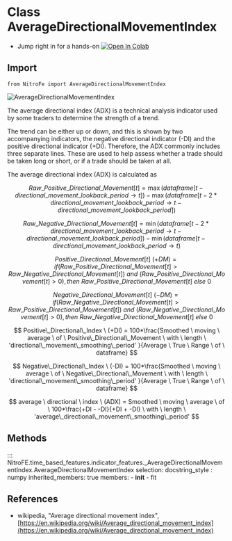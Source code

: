 
# Class AverageDirectionalMovementIndex

* Jump right in for a hands-on [![Open In Colab](https://camo.githubusercontent.com/52feade06f2fecbf006889a904d221e6a730c194/68747470733a2f2f636f6c61622e72657365617263682e676f6f676c652e636f6d2f6173736574732f636f6c61622d62616467652e737667)](https://colab.research.google.com/drive/12vnEIF-QwKJrCHaksQkrkua5-hjlTOdL?usp=sharing)

## Import
`
from NitroFe import AverageDirectionalMovementIndex
`

![AverageDirectionalMovementIndex](https://media.giphy.com/media/grrI4t2AqnVf6YJaUy/giphy.gif)

The average directional index (ADX) is a technical analysis indicator used by some traders to determine the strength of a trend.

The trend can be either up or down, and this is shown by two accompanying indicators, the negative directional indicator (-DI) and the positive directional indicator (+DI). Therefore, the ADX commonly includes three separate lines. These are used to help assess whether a trade should be taken long or short, or if a trade should be taken at all.

The average directional index (ADX) is calculated as

$$
Raw\_Positive\_Directional\_Movement[t] =  \max{(dataframe[t-directional\_movement\_lookback\_period \to t])} -\max{(dataframe[t-2*directional\_movement\_lookback\_period \to t-directional\_movement\_lookback\_period])}
$$

$$
Raw\_Negative\_Directional\_Movement[t] =  \min{(dataframe[t-2*directional\_movement\_lookback\_period \to t-directional\_movement\_lookback\_period])} - \min{(dataframe[t-directional\_movement\_lookback\_period \to t)}
$$

$$
Positive\_Directional\_Movement[t] \ (+DM) =  if (Raw\_Positive\_Directional\_Movement[t] > Raw\_Negative\_Directional\_Movement[t]) \ and \ (Raw\_Positive\_Directional\_Movement[t] >0), then \ Raw\_Positive\_Directional\_Movement[t] \ else \ 0
$$

$$
Negative\_Directional\_Movement[t] \ (-DM) =  if (Raw\_Negative\_Directional\_Movement[t] > Raw\_Positive\_Directional\_Movement[t]) \ and \ (Raw\_Negative\_Directional\_Movement[t] >0), then \ Raw\_Negative\_Directional\_Movement[t] \ else \ 0
$$

$$
Positive\_Directional\_Index \ (+DI) =  100*\frac{Smoothed \ moving \ average \ of \ Positive\_Directional\_Movement \ with \ length \ 'directional\_movement\_smoothing\_period' }{Average \ True \ Range \ of \ dataframe}
$$

$$
Negative\_Directional\_Index \ (-DI) =   100*\frac{Smoothed \ moving \ average \ of \ Negative\_Directional\_Movement \ with \ length \ 'directional\_movement\_smoothing\_period' }{Average \ True \ Range \ of \ dataframe}
$$

$$
average \ directional \ index \ (ADX) = Smoothed \ moving \ average \ of \ 100*\frac{+DI - -DI}{+DI + -DI} \ with \ length \ 'average\_directional\_movement\_smoothing\_period'
$$
## Methods

::: NitroFE.time_based_features.indicator_features._AverageDirectionalMovementIndex.AverageDirectionalMovementIndex
    selection:
        docstring_style : numpy
        inherited_members: true
        members:
        - __init__
        - fit

References
----------
* wikipedia, "Average directional movement index",
    [https://en.wikipedia.org/wiki/Average_directional_movement_index](https://en.wikipedia.org/wiki/Average_directional_movement_index)

